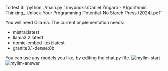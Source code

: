To test it:
`python ./main.py './mybooks/Daniel Zingaro - Algorithmic Thinking_ Unlock Your Programming Potential-No Starch Press (2024).pdf''

You will need Ollama. 
The current implementation needs:
  - mistral:latest         
  - llama3.2:latest          
  - nomic-embed-text:latest    
  - granite3.1-dense:8b

You can use any models you like, by editing the chat.py file.
![myllm-start](https://github.com/user-attachments/assets/a907cd6f-e9f9-4bb5-85b9-0d4b225c7bc2)
![myllm-answer](https://github.com/user-attachments/assets/e81b6ef6-1ad8-4596-bf3a-c91aa7d3fd31)
